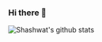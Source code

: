 ### Hi there 👋

![Shashwat's github stats](https://github-readme-stats.vercel.app/api?username=cr33dx&count_private=true&hide=stars&show_icons=true&theme=gradient)

<!--
**cr33dx/cr33dx** is a ✨ _special_ ✨ repository because its `README.md` (this file) appears on your GitHub profile.

Here are some ideas to get you started:

- 🔭 I’m currently working on ...
- 🌱 I’m currently learning ...
- 👯 I’m looking to collaborate on ...
- 🤔 I’m looking for help with ...
- 💬 Ask me about ...
- 📫 How to reach me: ...
- 😄 Pronouns: ...
- ⚡ Fun fact: ...
-->
